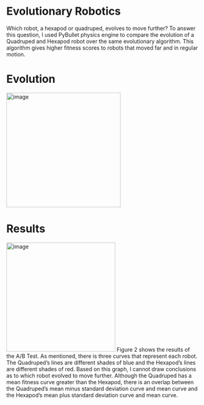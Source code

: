 # Evolutionary Robotics

Which robot, a hexapod or quadruped, evolves to move further? To answer this question, I used PyBullet physics engine to compare the evolution of a Quadruped and Hexapod robot over the same evolutionary algorithm. This algorithm gives higher fitness scores to robots that moved far and in regular motion.

# Evolution 
<img width="299" alt="image" src="https://github.com/jjbush11/quadrupedFinal/assets/112502062/a9b997b2-fb0f-4ec2-81a2-927331ec2aaa">

# Results
<img width="285" alt="image" src="https://github.com/jjbush11/quadrupedFinal/assets/112502062/6337eaed-b08a-4a57-8f10-af014860b9d8">
Figure 2 shows the results of the A/B Test. As mentioned, there is three curves that represent each robot. The Quadruped’s lines are different shades of blue and the Hexapod’s lines are different shades of red.
Based on this graph, I cannot draw conclusions as to which robot evolved to move further. Although the Quadruped has a mean fitness curve greater than the Hexapod, there is an overlap between the Quadruped’s mean minus standard deviation curve and mean curve and the Hexapod’s mean plus standard deviation curve and mean curve. 





